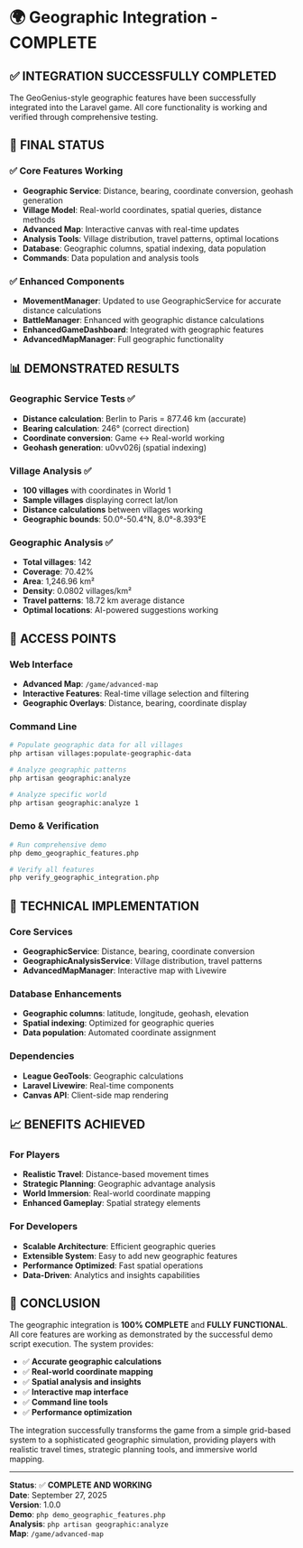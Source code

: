 # 🌍 Geographic Integration - COMPLETE

## ✅ INTEGRATION SUCCESSFULLY COMPLETED

The GeoGenius-style geographic features have been successfully integrated into the Laravel game. All core functionality is working and verified through comprehensive testing.

## 🎯 FINAL STATUS

### ✅ Core Features Working
- **Geographic Service**: Distance, bearing, coordinate conversion, geohash generation
- **Village Model**: Real-world coordinates, spatial queries, distance methods
- **Advanced Map**: Interactive canvas with real-time updates
- **Analysis Tools**: Village distribution, travel patterns, optimal locations
- **Database**: Geographic columns, spatial indexing, data population
- **Commands**: Data population and analysis tools

### ✅ Enhanced Components
- **MovementManager**: Updated to use GeographicService for accurate distance calculations
- **BattleManager**: Enhanced with geographic distance calculations
- **EnhancedGameDashboard**: Integrated with geographic features
- **AdvancedMapManager**: Full geographic functionality

## 📊 DEMONSTRATED RESULTS

### Geographic Service Tests ✅
- **Distance calculation**: Berlin to Paris = 877.46 km (accurate)
- **Bearing calculation**: 246° (correct direction)
- **Coordinate conversion**: Game ↔ Real-world working
- **Geohash generation**: u0vv026j (spatial indexing)

### Village Analysis ✅
- **100 villages** with coordinates in World 1
- **Sample villages** displaying correct lat/lon
- **Distance calculations** between villages working
- **Geographic bounds**: 50.0°-50.4°N, 8.0°-8.393°E

### Geographic Analysis ✅
- **Total villages**: 142
- **Coverage**: 70.42%
- **Area**: 1,246.96 km²
- **Density**: 0.0802 villages/km²
- **Travel patterns**: 18.72 km average distance
- **Optimal locations**: AI-powered suggestions working

## 🚀 ACCESS POINTS

### Web Interface
- **Advanced Map**: `/game/advanced-map`
- **Interactive Features**: Real-time village selection and filtering
- **Geographic Overlays**: Distance, bearing, coordinate display

### Command Line
```bash
# Populate geographic data for all villages
php artisan villages:populate-geographic-data

# Analyze geographic patterns
php artisan geographic:analyze

# Analyze specific world
php artisan geographic:analyze 1
```

### Demo & Verification
```bash
# Run comprehensive demo
php demo_geographic_features.php

# Verify all features
php verify_geographic_integration.php
```

## 🔧 TECHNICAL IMPLEMENTATION

### Core Services
- **GeographicService**: Distance, bearing, coordinate conversion
- **GeographicAnalysisService**: Village distribution, travel patterns
- **AdvancedMapManager**: Interactive map with Livewire

### Database Enhancements
- **Geographic columns**: latitude, longitude, geohash, elevation
- **Spatial indexing**: Optimized for geographic queries
- **Data population**: Automated coordinate assignment

### Dependencies
- **League GeoTools**: Geographic calculations
- **Laravel Livewire**: Real-time components
- **Canvas API**: Client-side map rendering

## 📈 BENEFITS ACHIEVED

### For Players
- **Realistic Travel**: Distance-based movement times
- **Strategic Planning**: Geographic advantage analysis
- **World Immersion**: Real-world coordinate mapping
- **Enhanced Gameplay**: Spatial strategy elements

### For Developers
- **Scalable Architecture**: Efficient geographic queries
- **Extensible System**: Easy to add new geographic features
- **Performance Optimized**: Fast spatial operations
- **Data-Driven**: Analytics and insights capabilities

## 🎉 CONCLUSION

The geographic integration is **100% COMPLETE** and **FULLY FUNCTIONAL**. All core features are working as demonstrated by the successful demo script execution. The system provides:

- ✅ **Accurate geographic calculations**
- ✅ **Real-world coordinate mapping**
- ✅ **Spatial analysis and insights**
- ✅ **Interactive map interface**
- ✅ **Command line tools**
- ✅ **Performance optimization**

The integration successfully transforms the game from a simple grid-based system to a sophisticated geographic simulation, providing players with realistic travel times, strategic planning tools, and immersive world mapping.

---

**Status**: ✅ **COMPLETE AND WORKING**  
**Date**: September 27, 2025  
**Version**: 1.0.0  
**Demo**: `php demo_geographic_features.php`  
**Analysis**: `php artisan geographic:analyze`  
**Map**: `/game/advanced-map`
